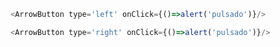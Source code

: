 
```js
<ArrowButton type='left' onClick={()=>alert('pulsado')}/>
```


```js
<ArrowButton type='right' onClick={()=>alert('pulsado')}/>
```